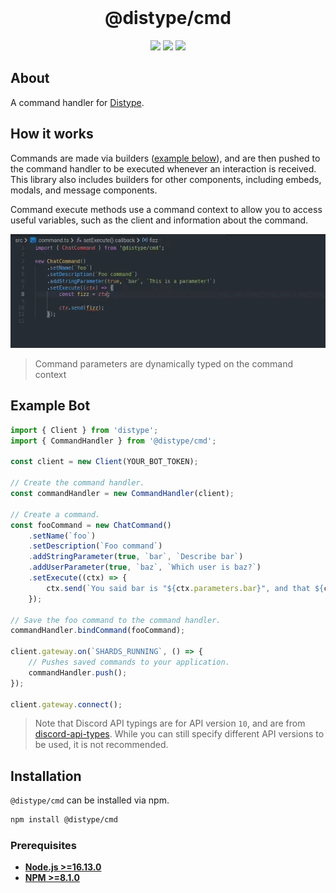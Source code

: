 <div align="center">
    <br>
    <h1>@distype/cmd</h1>
    <p>
        <a href="https://www.npmjs.com/package/@distype/cmd"><img src="https://img.shields.io/npm/v/@distype/cmd.svg?color=5162F&style=for-the-badge&logo=npm"></a>
        <a href="https://github.com/distype/cmd/actions/workflows/tests.yml"><img src="https://img.shields.io/github/actions/workflow/status/distype/cmd/tests.yml?style=for-the-badge&logo=github&label=Tests"><a>
        <a href="https://discord.gg/E2JsYPPJYN"><img src="https://img.shields.io/discord/773939670505619486?color=5162F1&style=for-the-badge&logo=discord&logoColor=white"></a>
    </p>
</div>

## About

A command handler for [Distype](https://github.com/distype/distype).

## How it works

Commands are made via builders ([example below](https://github.com/distype/cmd/blob/main/README.md#example-bot)), and are then pushed to the command handler to be executed whenever an interaction is received. This library also includes builders for other components, including embeds, modals, and message components.

Command execute methods use a command context to allow you to access useful variables, such as the client and information about the command.

![img](https://raw.githubusercontent.com/distype/assets/main/cmd.gif)
> Command parameters are dynamically typed on the command context

## Example Bot

```ts
import { Client } from 'distype';
import { CommandHandler } from '@distype/cmd';

const client = new Client(YOUR_BOT_TOKEN);

// Create the command handler.
const commandHandler = new CommandHandler(client);

// Create a command.
const fooCommand = new ChatCommand()
    .setName(`foo`)
    .setDescription(`Foo command`)
    .addStringParameter(true, `bar`, `Describe bar`)
    .addUserParameter(true, `baz`, `Which user is baz?`)
    .setExecute((ctx) => {
        ctx.send(`You said bar is "${ctx.parameters.bar}", and that ${ctx.parameters.baz.user.username} is baz!`);
    });

// Save the foo command to the command handler.
commandHandler.bindCommand(fooCommand);

client.gateway.on(`SHARDS_RUNNING`, () => {
    // Pushes saved commands to your application.
    commandHandler.push();
});

client.gateway.connect();
```

> Note that Discord API typings are for API version `10`, and are from [discord-api-types](https://www.npmjs.com/package/discord-api-types). While you can still specify different API versions to be used, it is not recommended.

## Installation

`@distype/cmd` can be installed via npm.
```sh
npm install @distype/cmd
```

### Prerequisites

- **[Node.js >=16.13.0](https://nodejs.org/)**
- **[NPM >=8.1.0](https://www.npmjs.com/)**
